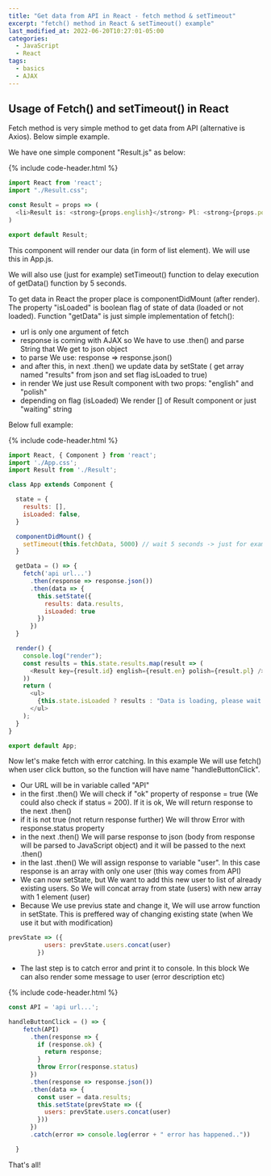```yaml
---
title: "Get data from API in React - fetch method & setTimeout"
excerpt: "fetch() method in React & setTimeout() example"
last_modified_at: 2022-06-20T10:27:01-05:00
categories:
  - JavaScript
  - React
tags: 
  - basics
  - AJAX
---
```


<!-- short introduction -->
## Usage of Fetch() and setTimeout() in React 

Fetch method is very simple method to get data from API (alternative is Axios). Below simple example. 

We have one simple component "Result.js" as below:

{% include code-header.html %}
```js
import React from 'react';
import "./Result.css";

const Result = props => (
  <li>Result is: <strong>{props.english}</strong> Pl: <strong>{props.polish}</strong></li>
)

export default Result;
```

This component will render our data (in form of list element). 
We will use this in App.js.

We will also use (just for example) setTimeout() function to delay execution of getData() function by 5 seconds.

To get data in React the proper place is componentDidMount (after render).
The property "isLoaded" is boolean flag of state of data (loaded or not loaded).
Function "getData" is just simple implementation of fetch():
- url is only one argument of fetch
- response is coming with AJAX so We have to use .then() and parse String that We get to json object
- to parse We use: response => response.json()
- and after this, in next .then() we update data by setState ( get array named "results" from json and set flag isLoaded to true) 
- in render We just use Result component with two props: "english" and "polish"
- depending on flag (isLoaded) We render [] of Result component or just "waiting" string

Below full example:

{% include code-header.html %}
```js
import React, { Component } from 'react';
import './App.css';
import Result from './Result';

class App extends Component {

  state = {
    results: [],
    isLoaded: false,
  }

  componentDidMount() {
    setTimeout(this.fetchData, 5000) // wait 5 seconds -> just for example of timeout function
  }

  getData = () => {
    fetch('api url...')
      .then(response => response.json())
      .then(data => {
        this.setState({
          results: data.results,
          isLoaded: true
        })
      })
  }

  render() {
    console.log("render");
    const results = this.state.results.map(result => (
      <Result key={result.id} english={result.en} polish={result.pl} />
    ))
    return (
      <ul>
        {this.state.isLoaded ? results : "Data is loading, please wait..."}
      </ul>
    );
  }
}

export default App;
```
Now let's make fetch with error catching. In this example We will use fetch() when user click button, so the function will have name "handleButtonClick".

- Our URL will be in variable called "API"
- in the first .then() We will check if "ok" property of response = true (We could also check if status = 200). If it is ok, We will return response to the next .then()
- if it is not true (not return response further) We will throw Error with response.status property
- in the next .then() We will parse response to json (body from response will be parsed to JavaScript object) and it will be passed to the next .then()
- in the last .then() We will assign response to variable "user". In this case response is an array with only one user (this way comes from API)
- We can now setState, but We want to add this new user to list of already existing users. So We will concat array from state (users) with new array with 1 element (user)
- Because We use previus state and change it, We will use arrow function in setState. This is preffered way of changing existing state (when We use it but with modification)
```js
prevState => ({
          users: prevState.users.concat(user)
        })
```
- The last step is to catch error and print it to console. In this block We can also render some message to user (error description etc)

{% include code-header.html %}
```js
const API = 'api url...';

handleButtonClick = () => {
    fetch(API)
      .then(response => {
        if (response.ok) {
          return response;
        }
        throw Error(response.status)
      })
      .then(response => response.json())
      .then(data => {
        const user = data.results;
        this.setState(prevState => ({
          users: prevState.users.concat(user)
        }))
      })
      .catch(error => console.log(error + " error has happened.."))

  }
  ```



That's all!




